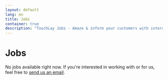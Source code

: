 ```yaml
---
layout: default
lang: en
title: Jobs
container: true
description: "TouchLay Jobs - Amaze & inform your customers with interactive presentations!"
---
```


# Jobs

No jobs available right now. If you're interested in working with or
for us, feel free to [send us an email](mailto:hello@touchlay.com).
